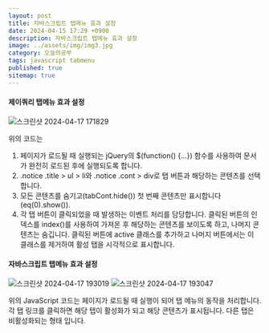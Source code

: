 ```yaml
---
layout: post
title: 자바스크립트 탭메뉴 효과 설정
date: 2024-04-15 17:29 +0900
description: 자바스크립트 탭메뉴 효과 설정
image: ../assets/img/img3.jpg
category: 오늘의공부
tags: javascript tabmenu
published: true
sitemap: true
---
```

#### 제이쿼리 탭메뉴 효과 설정

![스크린샷 2024-04-17 171829](https://github.com/webweaver420/webweaver420.github.io/assets/166381564/26b125cd-79bd-44f6-9f64-e99c76be5cca)

위의 코드는 
1. 페이지가 로드될 때 실행되는 jQuery의 $(function() {...}) 함수를 사용하여 문서가 완전히 로드된 후에 실행되도록 합니다.
2. .notice .title > ul > li와 .notice .cont > div로 탭 버튼과 해당하는 콘텐츠를 선택합니다.
3. 모든 콘텐츠를 숨기고(tabCont.hide()) 첫 번째 콘텐츠만 표시합니다(eq(0).show()).
4. 각 탭 버튼이 클릭되었을 때 발생하는 이벤트 처리를 담당합니다. 클릭된 버튼의 인덱스를 index()를 사용하여 가져온 후 해당하는 콘텐츠를 보이도록 하고, 나머지 콘텐츠는 숨깁니다. 클릭된 버튼에 active 클래스를 추가하고 나머지 버튼에서는 이 클래스를 제거하여 활성 탭을 시각적으로 표시합니다.


#### 자바스크립트 탭메뉴 효과 설정

![스크린샷 2024-04-17 193019](https://github.com/webweaver420/webweaver420.github.io/assets/166381564/56f4fce3-06be-47db-abbc-743ad38a24a6)
![스크린샷 2024-04-17 193047](https://github.com/webweaver420/webweaver420.github.io/assets/166381564/116026ab-3adf-4cf4-80be-475896c4a96e)

위의 JavaScript 코드는 페이지가 로드될 때 실행이 되어 탭 메뉴의 동작을 처리합니다. 
각 탭 링크를 클릭하면 해당 탭이 활성화가 되고 해당 콘텐츠가 표시됩니다. 
다른 탭은 비활성화되는 형태 입니다.



